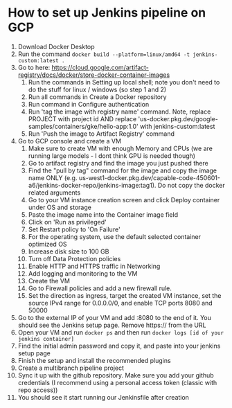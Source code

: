 # How to set up Jenkins pipeline on GCP

1. Download Docker Desktop
2. Run the command `docker build --platform=linux/amd64 -t jenkins-custom:latest .`
3. Go to here: https://cloud.google.com/artifact-registry/docs/docker/store-docker-container-images
   1. Run the commands in Setting up local shell; note you don't need to do the stuff for linux / windows (so step 1 and 2)
   2. Run all commands in Create a Docker repository
   3. Run command in Configure authentication
   4. Run 'tag the image with registry name' command. Note, replace PROJECT with project id AND replace 'us-docker.pkg.dev/google-samples/containers/gke/hello-app:1.0' with jenkins-custom:latest
   5. Run 'Push the image to Artifact Registry' command
4. Go to GCP console and create a VM
   1. Make sure to create VM with enough Memory and CPUs (we are running large models - I dont think GPU is needed though)
   2. Go to artifact registry and find the image you just pushed there
   3. Find the "pull by tag" command for the image and copy the image name ONLY (e.g. us-west1-docker.pkg.dev/capable-code-450601-a6/jenkins-docker-repo/jenkins-image:tag1). Do not copy the docker related arguments
   4. Go to your VM instance creation screen and click Deploy container under OS and storage
   5. Paste the image name into the Container image field
   6. Click on 'Run as privileged'
   7. Set Restart policy to 'On Failure'
   8. For the operating system, use the default selected container optimized OS
   9. Increase disk size to 100 GB
   10. Turn off Data Protection policies
   11. Enable HTTP and HTTPS traffic in Networking
   12. Add logging and monitoring to the VM
   13. Create the VM
   14. Go to Firewall policies and add a new firewall rule.
   15. Set the direction as ingress, target the created VM instance, set the source IPv4 range for 0.0.0.0/0, and enable TCP ports 8080 and 50000
5. Go to the external IP of your VM and add :8080 to the end of it. You should see the Jenkins setup page. Remove https:// from the URL
6. Open your VM and run `docker ps` and then run `docker logs [id of your jenkins container]`
7. Find the initial admin password and copy it, and paste into your jenkins setup page
8. Finish the setup and install the recommended plugins
9. Create a multibranch pipeline project
10. Sync it up with the github repository. Make sure you add your github credentials (I recommend using a personal access token (classic with repo access))
11. You should see it start running our Jenkinsfile after creation
